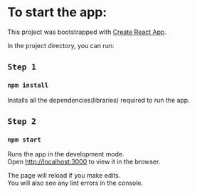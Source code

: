 # To start the app:

This project was bootstrapped with [Create React App](https://github.com/facebook/create-react-app).

In the project directory, you can run:

## `Step 1`

### `npm install`

Installs all the dependencies(libraries) required to run the app.

## `Step 2`

### `npm start`

Runs the app in the development mode.\
Open [http://localhost:3000](http://localhost:3000) to view it in the browser.

The page will reload if you make edits.\
You will also see any lint errors in the console.


